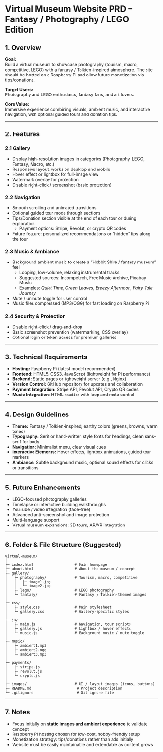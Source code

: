 
# Virtual Museum Website PRD – Fantasy / Photography / LEGO Edition

## 1. Overview
**Goal:**  
Build a virtual museum to showcase photography (tourism, macro, competitive, LEGO) with a fantasy / Tolkien-inspired atmosphere. The site should be hosted on a Raspberry Pi and allow future monetization via tips/donations.

**Target Users:**  
Photography and LEGO enthusiasts, fantasy fans, and art lovers.

**Core Value:**  
Immersive experience combining visuals, ambient music, and interactive navigation, with optional guided tours and donation tips.

---

## 2. Features

### 2.1 Gallery
- Display high-resolution images in categories (Photography, LEGO, Fantasy, Macro, etc.)  
- Responsive layout: works on desktop and mobile  
- Hover effect or lightbox for full-image view  
- Watermark overlay for protection  
- Disable right-click / screenshot (basic protection)  

### 2.2 Navigation
- Smooth scrolling and animated transitions  
- Optional guided tour mode through sections  
- Tips/Donation section visible at the end of each tour or during exploration  
  - Payment options: Stripe, Revolut, or crypto QR codes  
- Future feature: personalized recommendations or “hidden” tips along the tour  

### 2.3 Music & Ambiance
- Background ambient music to create a “Hobbit Shire / fantasy museum” feel  
  - Looping, low-volume, relaxing instrumental tracks  
  - Suggested sources: Incompetech, Free Music Archive, Pixabay Music  
  - Examples: *Quiet Time*, *Green Leaves*, *Breezy Afternoon*, *Fairy Tale Journey*  
- Mute / unmute toggle for user control  
- Music files compressed (MP3/OGG) for fast loading on Raspberry Pi  

### 2.4 Security & Protection
- Disable right-click / drag-and-drop  
- Basic screenshot prevention (watermarking, CSS overlay)  
- Optional login or token access for premium galleries  

---

## 3. Technical Requirements
- **Hosting:** Raspberry Pi (latest model recommended)  
- **Frontend:** HTML5, CSS3, JavaScript (lightweight for Pi performance)  
- **Backend:** Static pages or lightweight server (e.g., Nginx)  
- **Version Control:** GitHub repository for updates and collaboration  
- **Payment Integration:** Stripe API, Revolut API, Crypto QR codes  
- **Music Integration:** HTML `<audio>` with loop and mute control  

---

## 4. Design Guidelines
- **Theme:** Fantasy / Tolkien-inspired; earthy colors (greens, browns, warm tones)  
- **Typography:** Serif or hand-written style fonts for headings, clean sans-serif for body  
- **Navigation:** Minimalist menu, clear visual cues  
- **Interactive Elements:** Hover effects, lightbox animations, guided tour markers  
- **Ambiance:** Subtle background music, optional sound effects for clicks or transitions  

---

## 5. Future Enhancements
- LEGO-focused photography galleries  
- Timelapse or interactive building walkthroughs  
- YouTube / video integration (face-free)  
- Advanced anti-screenshot and image protection  
- Multi-language support  
- Virtual museum expansions: 3D tours, AR/VR integration  

---

## 6. Folder & File Structure (Suggested)
```
virtual-museum/
│
├─ index.html                   # Main homepage
├─ about.html                   # About the museum / concept
├─ gallery/
│   ├─ photography/             # Tourism, macro, competitive
│   │   ├─ image1.jpg
│   │   └─ image2.jpg
│   ├─ lego/                    # LEGO photography
│   └─ fantasy/                 # Fantasy / Tolkien-themed images
│
├─ css/
│   ├─ style.css                # Main stylesheet
│   └─ gallery.css              # Gallery-specific styles
│
├─ js/
│   ├─ main.js                  # Navigation, tour scripts
│   ├─ gallery.js               # Lightbox / hover effects
│   └─ music.js                 # Background music / mute toggle
│
├─ music/
│   ├─ ambient1.mp3
│   ├─ ambient2.ogg
│   └─ ambient3.mp3
│
├─ payments/
│   ├─ stripe.js
│   ├─ revolut.js
│   └─ crypto.js
│
├─ images/                      # UI / layout images (icons, buttons)
├─ README.md                     # Project description
└─ .gitignore                    # Git ignore file
```

---

## 7. Notes
- Focus initially on **static images and ambient experience** to validate concept  
- Raspberry Pi hosting chosen for low-cost, hobby-friendly setup  
- Monetization strategy: tips/donations rather than ads initially  
- Website must be easily maintainable and extendable as content grows
